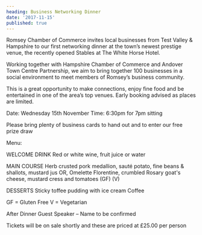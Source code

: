 ```yaml
---
heading: Business Networking Dinner
date: '2017-11-15'
published: true
---
```

Romsey Chamber of Commerce invites local businesses from Test Valley & Hampshire to our first networking dinner at the town’s newest prestige venue, the recently opened Stables at The White Horse Hotel.

Working together with Hampshire Chamber of Commerce and Andover Town Centre Partnership, we aim to bring together 100 businesses in a social environment to meet members of Romsey’s business community.

This is a great opportunity to make connections, enjoy fine food and be entertained in one of the area’s top venues.  Early booking advised as places are limited.

Date: Wednesday 15th November		Time: 6:30pm for 7pm sitting

Please bring plenty of business cards to hand out and to enter our free prize draw



Menu:

WELCOME DRINK
Red or white wine, fruit juice or water

MAIN COURSE
Herb crusted pork medallion, sauté potato, fine beans & shallots, mustard jus
OR,
Omelette Florentine, crumbled Rosary goat's cheese, mustard cress and tomatoes (GF) (V)

DESSERTS
Sticky toffee pudding with ice cream
Coffee

GF = Gluten Free V = Vegetarian

After Dinner Guest Speaker – Name to be confirmed

Tickets will be on sale shortly and these are priced at £25.00 per person
